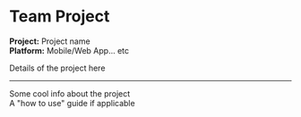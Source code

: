 # Team Project

**Project:** Project name  
**Platform:** Mobile/Web App... etc  

Details of the project here

***
Some cool info about the project  
A "how to use" guide if applicable  
